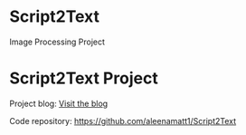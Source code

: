# Script2Text
Image Processing Project

# Script2Text Project

Project blog: [Visit the blog](https://script2textaaron.wordpress.com)

Code repository: https://github.com/aleenamatt1/Script2Text


